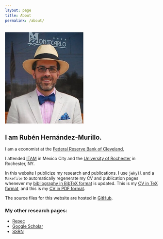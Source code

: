 ```yaml
---
layout: page
title: About
permalink: /about/
---
```


  <div class="col-md-2">
      <img  src="/assets/img/rhm_chapala.jpg"  height="300px">
  </div>
  <div class="col-md-2"></div>
  <div class="col-md-8">
  <h2 >I am Rubén Hernández-Murillo.</h2>
 
  I am a economist at the [Federal Reserve Bank of  Cleveland.](http://www.clevelandfed.org)

  I attended [ITAM](http://economia.itam.mx/es) in Mexico City and the [University of Rochester](http://www.econ.rochester.edu) in Rochester, NY.

  In this website I publicize my research and publications. 
  I use `jekyll` and a `Makefile` to automatically regenerate my CV and publication pages whenever my [bibliography  in BibTeX format](https://raw.github.com/rubenhm/rubenhm.github.io/source/assets/bibliography/bibliography.bib) is updated. 
  This is my [CV in TeX format](https://raw.github.com/rubenhm/rubenhm.github.io/source/assets/docs/Ruben_Hernandez-Murillo-cv.tex), and this is my [CV in PDF format](https://raw.github.com/rubenhm/rubenhm.github.io/source/assets/docs/Ruben_Hernandez-Murillo-cv.pdf).

  The source files for this website are hosted in [GitHub](https://github.com/rubenhm/rubenhm.github.io/tree/source).
  
  <h3>My other research pages:</h3>

  + [Repec](https://ideas.repec.org/e/phe35.html)
  + [Google Scholar](https://scholar.google.com/citations?user=ONu4SBcAAAAJ&hl=en)
  + [SSRN](https://papers.ssrn.com/sol3/cf_dev/AbsByAuth.cfm?per_id=341818)

  </div>


  
  
